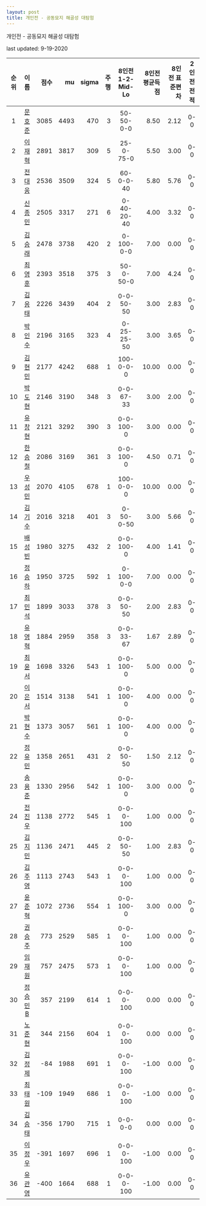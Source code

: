 ```yaml
---
layout: post
title: 개인전 - 공동묘지 해골성 대탐험
---
```



개인전 - 공동묘지 해골성 대탐험


last updated: 9-19-2020

| 순위 | 이름 | 점수 | mu | sigma | 주행 | 8인전 1-2-Mid-Lo | 8인전 평균득점 | 8인전 표준편차 | 2인전 전적 |
|:---:|:---:|---:|---:|---:|---:|:---:|---:|---:|:---:|
| 1 | [문호준](../munhojun) | 3085 | 4493 | 470 | 3 | 50-50-0-0 | 8.50 | 2.12 | 0-0 |
| 2 | [이재혁](../ijaehyeok) | 2891 | 3817 | 309 | 5 | 25-0-75-0 | 5.50 | 3.00 | 0-0 |
| 3 | [전대웅](../jeondaewoong) | 2536 | 3509 | 324 | 5 | 60-0-0-40 | 5.80 | 5.76 | 0-0 |
| 4 | [신종민](../shinjongmin) | 2505 | 3317 | 271 | 6 | 0-40-20-40 | 4.00 | 3.32 | 0-0 |
| 5 | [김승래](../gimseungrae) | 2478 | 3738 | 420 | 2 | 0-100-0-0 | 7.00 | 0.00 | 0-0 |
| 6 | [최영훈](../choiyeonghun) | 2393 | 3518 | 375 | 3 | 50-0-50-0 | 7.00 | 4.24 | 0-0 |
| 7 | [김응태](../gimeungtae) | 2226 | 3439 | 404 | 2 | 0-0-50-50 | 3.00 | 2.83 | 0-0 |
| 8 | [박인수](../bakinsu) | 2196 | 3165 | 323 | 4 | 0-25-25-50 | 3.00 | 3.65 | 0-0 |
| 9 | [김현민](../gimhyunmin) | 2177 | 4242 | 688 | 1 | 100-0-0-0 | 10.00 | 0.00 | 0-0 |
| 10 | [박도현](../bakdohyeon) | 2146 | 3190 | 348 | 3 | 0-0-67-33 | 3.00 | 2.00 | 0-0 |
| 11 | [유창현](../yuchanghyeon) | 2121 | 3292 | 390 | 3 | 0-0-100-0 | 3.00 | 0.00 | 0-0 |
| 12 | [한승철](../hanseungcheol) | 2086 | 3169 | 361 | 3 | 0-0-100-0 | 4.50 | 0.71 | 0-0 |
| 13 | [우성민](../useongmin) | 2070 | 4105 | 678 | 1 | 100-0-0-0 | 10.00 | 0.00 | 0-0 |
| 14 | [김기수](../gimgisu) | 2016 | 3218 | 401 | 3 | 0-50-0-50 | 3.00 | 5.66 | 0-0 |
| 15 | [배성빈](../baeseongbin) | 1980 | 3275 | 432 | 2 | 0-0-100-0 | 4.00 | 1.41 | 0-0 |
| 16 | [정승하](../jeongseungha) | 1950 | 3725 | 592 | 1 | 0-100-0-0 | 7.00 | 0.00 | 0-0 |
| 17 | [최민석](../choiminseok) | 1899 | 3033 | 378 | 3 | 0-0-50-50 | 2.00 | 2.83 | 0-0 |
| 18 | [유영혁](../yuyeonghyeok) | 1884 | 2959 | 358 | 3 | 0-0-33-67 | 1.67 | 2.89 | 0-0 |
| 19 | [최윤서](../choiyunseo) | 1698 | 3326 | 543 | 1 | 0-0-100-0 | 5.00 | 0.00 | 0-0 |
| 20 | [이은서](../ieunseo) | 1514 | 3138 | 541 | 1 | 0-0-100-0 | 4.00 | 0.00 | 0-0 |
| 21 | [박현수](../bakhyeonsu) | 1373 | 3057 | 561 | 1 | 0-0-100-0 | 4.00 | 0.00 | 0-0 |
| 22 | [정유민](../jeongyumin) | 1358 | 2651 | 431 | 2 | 0-0-50-50 | 1.50 | 2.12 | 0-0 |
| 23 | [송용준](../songyongjun) | 1330 | 2956 | 542 | 1 | 0-0-100-0 | 3.00 | 0.00 | 0-0 |
| 24 | [전진우](../jeonjinwoo) | 1138 | 2772 | 545 | 1 | 0-0-0-100 | 1.00 | 0.00 | 0-0 |
| 25 | [김지민](../gimjimin) | 1136 | 2471 | 445 | 2 | 0-0-50-50 | 1.00 | 2.83 | 0-0 |
| 26 | [김주영](../gimjuyeong) | 1113 | 2743 | 543 | 1 | 0-0-0-100 | 1.00 | 0.00 | 0-0 |
| 27 | [윤준혁](../yunjunhyeok) | 1072 | 2736 | 554 | 1 | 0-0-100-0 | 3.00 | 0.00 | 0-0 |
| 28 | [권승주](../glamint) | 773 | 2529 | 585 | 1 | 0-0-0-100 | 1.00 | 0.00 | 0-0 |
| 29 | [임재원](../imjaewon) | 757 | 2475 | 573 | 1 | 0-0-0-100 | 1.00 | 0.00 | 0-0 |
| 30 | [정승민B](../jeongseungminb) | 357 | 2199 | 614 | 1 | 0-0-0-100 | 0.00 | 0.00 | 0-0 |
| 31 | [노준현](../nojunhyeon) | 344 | 2156 | 604 | 1 | 0-0-0-100 | 0.00 | 0.00 | 0-0 |
| 32 | [김정제](../gimjeongje) | -84 | 1988 | 691 | 1 | 0-0-0-100 | -1.00 | 0.00 | 0-0 |
| 33 | [최태원](../choitaiwon) | -109 | 1949 | 686 | 1 | 0-0-0-100 | -1.00 | 0.00 | 0-0 |
| 34 | [김승태](../gimseungtae) | -356 | 1790 | 715 | 1 | 0-0-0-0 | 0.00 | 0.00 | 0-0 |
| 35 | [이정우](../ijeongu) | -391 | 1697 | 696 | 1 | 0-0-0-100 | -1.00 | 0.00 | 0-0 |
| 36 | [유관영](../yugwanyeong) | -400 | 1664 | 688 | 1 | 0-0-0-100 | -1.00 | 0.00 | 0-0 |
